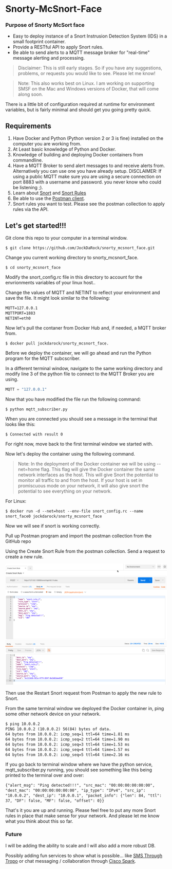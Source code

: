 # Snorty-McSnort-Face

### Purpose of Snorty McSort face
* Easy to deploy instance of a Snort Instrusion Detection System (IDS) in a small footprint container.
* Provide a RESTful API to apply Snort rules.
* Be able to send alerts to a MQTT message broker for "real-time" message alerting and processing.


>Disclaimer: This is still early stages.  So if you have any suggestions, problems, or requests you would like to see.  Please let me know!

>Note: This also works best on Linux.  I am working on supporting SMSF on the Mac and Windows versions of Docker, that will come along soon.

There is a little bit of configuration required at runtime for environment variables, but is fairly minimal and should get you going pretty quick.

## Requirements

1. Have Docker and Python (Python version 2 or 3 is fine) installed on the computer you are working from.
2. At Least basic knowledge of Python and Docker.
3. Knowledge of building and deploying Docker containers from commandline. 
4. Have a MQTT Broker to send alert messages to and receive alerts from.  Alternatively you can use one you have already setup.  DISCLAIMER: If using a public MQTT make sure you are using a secure connection on port 8883 with a username and password.  you never know who could be listening ;).
5. Learn about [Snort](https://www.snort.org/) and [Snort Rules](http://manual-snort-org.s3-website-us-east-1.amazonaws.com/node27.html)
6. Be able to use the [Postman client](https://www.getpostman.com/).
6. Snort rules you want to test.  Please see the postman collection to apply rules via the API.

## Let's get started!!!

Git clone this repo to your computer in a terminal window.
```shell
$ git clone https://github.com/JockDaRock/snorty_mcsnort_face.git
```

Change you current working directory to snorty_mcsnort_face.

```shell
$ cd snorty_mcsnort_face
```

Modify the snort_config.rc file in this directory to account for the envrionments variables of your linux host..

Change the values of MQTT and NETINT to reflect your environment and save the file.  It might look similar to the following:

```
MQTT=127.0.0.1
MQTTPORT=1883
NETINT=eth0
```

Now let's pull the contaner from Docker Hub and, if needed, a MQTT broker from.

```shell
$ docker pull jockdarock/snorty_mcsnort_face.
```

Before we deploy the container, we will go ahead and run the Python program for the MQTT subcscriber.

In a different terminal window, navigate to the same working directory and modify line 3 of the python file to connect to the MQTT Broker you are using.

```python
MQTT = "127.0.0.1"
```

Now that you have modified the file run the following command:

```shell
$ python mqtt_subscriber.py
```

When you are connected you should see a message in the terminal that looks like this:

```shell
$ Connected with result 0
```

For right now, move back to the first terminal window we started with.

Now let's deploy the container using the following command.

>Note: In the deployment of the Docker container we will be using --net=home flag.  This flag will give the Docker container the same network interfaces as the host.  This will give Snort the potential to monitor all traffic to and from the host.  If your host is set in promiscuous mode on your network, it will also give snort the potential to see everything on your network.

For Linux:
```shell
$ docker run -d --net=host --env-file snort_config.rc --name snort_face0 jockdarock/snorty_mcsnort_face
```

Now we will see if snort is working correctly.

Pull up Postman program and import the postman collection from the GitHub repo

Using the Create Snort Rule from the postman collection.  Send a request to create a new rule.

![](images/2017-04-18_01-47-54.png)

Then use the Restart Snort request from Postman to apply the new rule to Snort.

From the same terminal window we deployed the Docker container in, ping some other network device on your network.

```shell
$ ping 10.0.0.2
PING 10.0.0.2 (10.0.0.2) 56(84) bytes of data.
64 bytes from 10.0.0.2: icmp_seq=1 ttl=64 time=1.81 ms
64 bytes from 10.0.0.2: icmp_seq=2 ttl=64 time=1.90 ms
64 bytes from 10.0.0.2: icmp_seq=3 ttl=64 time=1.53 ms
64 bytes from 10.0.0.2: icmp_seq=4 ttl=64 time=1.57 ms
64 bytes from 10.0.0.2: icmp_seq=5 ttl=64 time=2.16 ms
```

If you go back to terminal window where we have the python service, mqtt_subscriber.py running, you should see something like this being printed to the terminal over and over:

```shell
{"alert_msg": "Ping detected!!!", "src_mac": "00:00:00:00:00:00", "dest_mac": "00:00:00:00:00:00", "ip_type": "IPv4", "src_ip": "10.0.0.2", "dest_ip": "10.0.0.1", "packet_info": {"len": 84, "ttl": 37, "DF": false, "MF": false, "offset": 0}}

```

That's it you are up and running.  Please feel free to put any more Snort rules in place that make sense for your network.  And please let me know what you think about this so far.

### Future

I will be adding the ability to scale and I will also add a more robust DB.

Possibly adding fun services to show what is possible... like [SMS Through Tropo](https://www.tropo.com/) or chat messaging / collaboration through [Cisco Spark](https://developer.ciscospark.com/).


